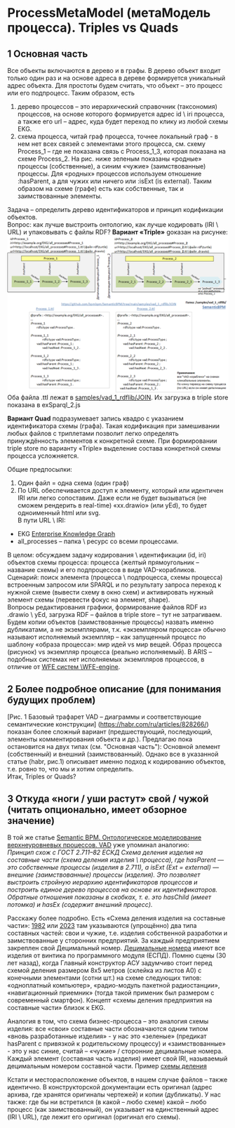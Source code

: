 # ProcessMetaModel (метаМодель процесса). Triples vs Quads
## 1 Основная часть
Все объекты включаются в дерево и в графы. В дерево объект входит только один раз и на основе адреса в дереве формируется уникальный адрес объекта. Для простоты будем считать, что объект – это процесс или его подпроцесс. 
Таким образом, есть
1. дерево процессов – это иерархический справочник (таксономия) процессов, на основе которого формируется адрес id \ iri процесса, а также его url – адрес, куда будет переход по клику из любой схемы EKG.
2. схема процесса, читай граф процесса, точнее локальный граф - в нем нет всех связей с элементами этого процесса, см. схему Process_1 – где не показана связь с Process_1_3, которая показана на схеме Process_2.
На рис. ниже зеленым показаны «родные» процессы (собственные), а синим «чужие» (заимствованные) процессы. Для «родных» процессов используем отношение :hasParent, а для чужих или ничего или :isExt (is external). Таким образом на схеме (графе) есть как собственные, так и заимствованные элементы. 

Задача – определить дерево  идентификаторов и принцип кодификации объектов.  
Вопрос: как лучше выстроить онтологию, как лучше кодировать (IRI \ URL) и упаковывать с файлы RDF? 
**Вариант «Triple»** gоказан на рисунке:
<img src="visioOntoVAD_VAD3a_1.png" width="1000" />
Оба файла .ttl лежат в [samples/vad_1_rdflib/JOIN](https://github.com/bpmbpm/SemanticBPM/tree/main/samples/vad_1_rdflib/JOIN). Их загрузка в triple store показана в exSparql_2.js

**Вариант Quad** подразумевает запись квадро с указанием идентификатора схемы (графа). Такая кодификация при замешивании любых файлов с триплетами позволит легко определять принуждённость элементов к конкретной схеме. При формировании triple store по варианту «Triple» выделение состава конкретной схемы процесса усложняется.

Общие предпосылки:
1. Один файл = одна схема (один граф) 
2. По URL обеспечивается доступ к элементу, который или идентичен IRI или легко сопоставим. Даже если не будет вызываться (не сможем рендерить в real-time) «хх.drawio» (или yEd), то будет одноименный html или svg.    
В пути URL \ IRI:
- EKG [Enterprise Knowledge Graph]( https://github.com/bpmbpm/doc/blob/main/README.md#enterprise-knowledge-graph)
- all_processes – папка \ ресурс со всеми процессами.
  
В целом: обсуждаем задачу кодирования \ идентификации (id, iri) объектов схемы процесса: процесса (желтый прямоугольник – название схемы) и его подпроцессов в виде VAD-корабликов. Сценарий: поиск элемента (процесса \ подпроцесса, схемы процесса) встроенным запросом или SPARQL и по результату запроса переход к нужной схеме (вывести схему в окно схем) и активировать нужный элемент схемы (перевести фокус на элемент, shape).   
Вопросы редактирования графики, формирование файлов RDF из .drawio \ yEd, загрузка RDF – файлов в triple store – тут не затрагиваем.     
Будем копии объектов (заимствованные процессы) назвать именно дубликатами, а не экземплярами, т.к. «экземпляром процесса» обычно называют исполняемый экземпляр – как запущенный процесс по шаблону «образа процесса»: мир идей vs мир вещей. Образ процесса (рисунок) vs экземпляр процесса (реально исполняемый). В ARIS – подобных системах нет исполняемых экземпляров процессов, в отличие от [WFE систем \WFE-engine]( https://habr.com/ru/articles/866822/).
## 2 Более подробное описание (для понимания будущих проблем)
[Рис. 1 Базовый трафарет VAD – диаграммы и соответствующие семантические конструкции]
(https://habr.com/ru/articles/828266/) показан более сложный вариант (предшествующий, последующий, элементы комментирования объекта и др.). Предлагаю пока остановится на двух типах (см. "Основная часть"): Основной элемент (собственный) и внешний (заимствованный). Однако все в указанной статье (habr, рис.1) описывает именно подход к кодированию объектов, т.е. ровно то, что мы и хотим определить.  
Итак, Triples or Quads?
## 3 Откуда «ноги / уши растут» свой / чужой (читать опционально, имеет обзорное значение)
В той же статье [Semantic BPM. Онтологическое моделирование верхнеуровневых процессов. VAD](https://habr.com/ru/articles/828266/) уже упоминал аналогию:  
_Принцип схож с ГОСТ 2.711–82 ЕСКД Схема деления изделия на составные части (схема деления изделия \ процесса), где hasParent — это собственные процессы (изделия в 2.711), а isExt (Ext = external) — внешние (заимствованные) процессы (изделия). Это позволяет выстроить стройную иерархию идентификаторов процессов и построить единое дерево процессов на основе их идентификаторов. Обратные отношения показаны в скобках, т. е. это hasChild (имеет потомка) и hasEx (содержит внешний процесс)._ 

Расскажу более подробно. Есть «Схема деления изделия на составные части»: 
[1982](https://meganorm.ru/Data/301/30110.pdf) или [2023]( https://meganorm.ru/Data/816/81671.pdf) там указываются (упрощённо) два типа составных частей: свои и чужие, т.е. изделия собственной разработки и заимствованные у сторонних предприятий. За каждый предприятием закреплен свой Децимальный номер. 
[Децимальные номера](https://habr.com/ru/articles/452376/) имеют все изделия от винтика по программного модуля (ЕСПД).   Помню сцены (30 лет назад), когда Главный конструктор АСУ задумчиво стоит перед схемой деления размером 8х5 метров (склейка из листов А0) с конечными элементами (сотни шт.) на схеме следующих типов: «одноплатный компьютер», «радио-модуль пакетной радиостанции», «навигационный приемник» (тогда такой применик был размером с современный смартфон). Концепт «схемы деления предприятия на составные части» близок к EKG. 

Аналогия в том, что схема бизнес-процесса – это аналогия схемы изделия: все «свои» составные части обозначаются одним типом «вновь разработанные изделия» - у нас это «зеленые» (предикат hasParent c привязкой к родительскому процессу) и «заимствованные» - это у нас синие, считай – «чужие» / сторонние децимальные номера. Каждый элемент (составная часть изделия) имеет свой IRI, называемый децимальным номером составной части.
Пример [схемы деления](https://fizmat.space/engineering/files/%D0%9F%D1%80%D0%B5%D0%B7%D0%B5%D0%BD%D1%82%D0%B0%D1%86%D0%B8%D0%B8/02_K3D27V_Chernovik_Skhemy_delenia_v23Z_2024.pdf)

Кстати и месторасположение объектов, в нашем случае файлов – также идентично. В конструкторской документации есть оригинал (адрес архива, где хранятся оригиналы чертежей) и копии (дубликаты). У нас также: где бы ни встретился (в какой – любо схеме) какой – любо процесс (как заимствованный), он указывает на единственный адрес (IRI \ URL), где лежит его оригинал (оригинал его схемы).  
 

